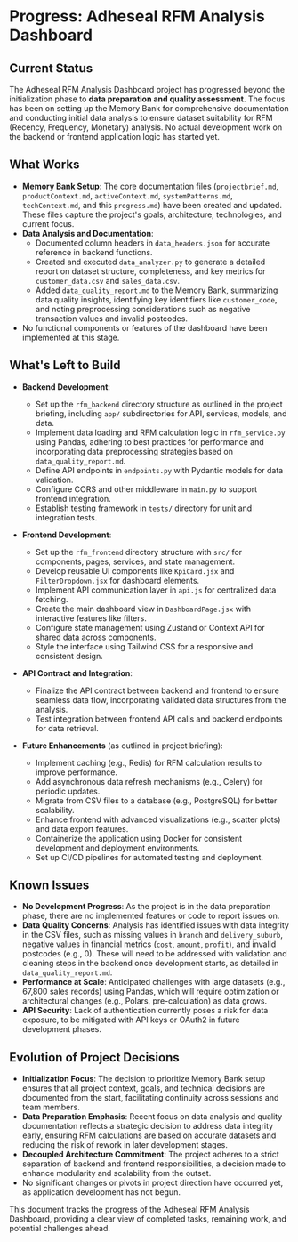# Progress: Adheseal RFM Analysis Dashboard

## Current Status

The Adheseal RFM Analysis Dashboard project has progressed beyond the initialization phase to **data preparation and quality assessment**. The focus has been on setting up the Memory Bank for comprehensive documentation and conducting initial data analysis to ensure dataset suitability for RFM (Recency, Frequency, Monetary) analysis. No actual development work on the backend or frontend application logic has started yet.

## What Works

- **Memory Bank Setup**: The core documentation files (`projectbrief.md`, `productContext.md`, `activeContext.md`, `systemPatterns.md`, `techContext.md`, and this `progress.md`) have been created and updated. These files capture the project's goals, architecture, technologies, and current focus.
- **Data Analysis and Documentation**:
  - Documented column headers in `data_headers.json` for accurate reference in backend functions.
  - Created and executed `data_analyzer.py` to generate a detailed report on dataset structure, completeness, and key metrics for `customer_data.csv` and `sales_data.csv`.
  - Added `data_quality_report.md` to the Memory Bank, summarizing data quality insights, identifying key identifiers like `customer_code`, and noting preprocessing considerations such as negative transaction values and invalid postcodes.
- No functional components or features of the dashboard have been implemented at this stage.

## What's Left to Build

- **Backend Development**:

  - Set up the `rfm_backend` directory structure as outlined in the project briefing, including `app/` subdirectories for API, services, models, and data.
  - Implement data loading and RFM calculation logic in `rfm_service.py` using Pandas, adhering to best practices for performance and incorporating data preprocessing strategies based on `data_quality_report.md`.
  - Define API endpoints in `endpoints.py` with Pydantic models for data validation.
  - Configure CORS and other middleware in `main.py` to support frontend integration.
  - Establish testing framework in `tests/` directory for unit and integration tests.

- **Frontend Development**:

  - Set up the `rfm_frontend` directory structure with `src/` for components, pages, services, and state management.
  - Develop reusable UI components like `KpiCard.jsx` and `FilterDropdown.jsx` for dashboard elements.
  - Implement API communication layer in `api.js` for centralized data fetching.
  - Create the main dashboard view in `DashboardPage.jsx` with interactive features like filters.
  - Configure state management using Zustand or Context API for shared data across components.
  - Style the interface using Tailwind CSS for a responsive and consistent design.

- **API Contract and Integration**:

  - Finalize the API contract between backend and frontend to ensure seamless data flow, incorporating validated data structures from the analysis.
  - Test integration between frontend API calls and backend endpoints for data retrieval.

- **Future Enhancements** (as outlined in project briefing):
  - Implement caching (e.g., Redis) for RFM calculation results to improve performance.
  - Add asynchronous data refresh mechanisms (e.g., Celery) for periodic updates.
  - Migrate from CSV files to a database (e.g., PostgreSQL) for better scalability.
  - Enhance frontend with advanced visualizations (e.g., scatter plots) and data export features.
  - Containerize the application using Docker for consistent development and deployment environments.
  - Set up CI/CD pipelines for automated testing and deployment.

## Known Issues

- **No Development Progress**: As the project is in the data preparation phase, there are no implemented features or code to report issues on.
- **Data Quality Concerns**: Analysis has identified issues with data integrity in the CSV files, such as missing values in `branch` and `delivery_suburb`, negative values in financial metrics (`cost`, `amount`, `profit`), and invalid postcodes (e.g., 0). These will need to be addressed with validation and cleaning steps in the backend once development starts, as detailed in `data_quality_report.md`.
- **Performance at Scale**: Anticipated challenges with large datasets (e.g., 67,800 sales records) using Pandas, which will require optimization or architectural changes (e.g., Polars, pre-calculation) as data grows.
- **API Security**: Lack of authentication currently poses a risk for data exposure, to be mitigated with API keys or OAuth2 in future development phases.

## Evolution of Project Decisions

- **Initialization Focus**: The decision to prioritize Memory Bank setup ensures that all project context, goals, and technical decisions are documented from the start, facilitating continuity across sessions and team members.
- **Data Preparation Emphasis**: Recent focus on data analysis and quality documentation reflects a strategic decision to address data integrity early, ensuring RFM calculations are based on accurate datasets and reducing the risk of rework in later development stages.
- **Decoupled Architecture Commitment**: The project adheres to a strict separation of backend and frontend responsibilities, a decision made to enhance modularity and scalability from the outset.
- No significant changes or pivots in project direction have occurred yet, as application development has not begun.

This document tracks the progress of the Adheseal RFM Analysis Dashboard, providing a clear view of completed tasks, remaining work, and potential challenges ahead.

